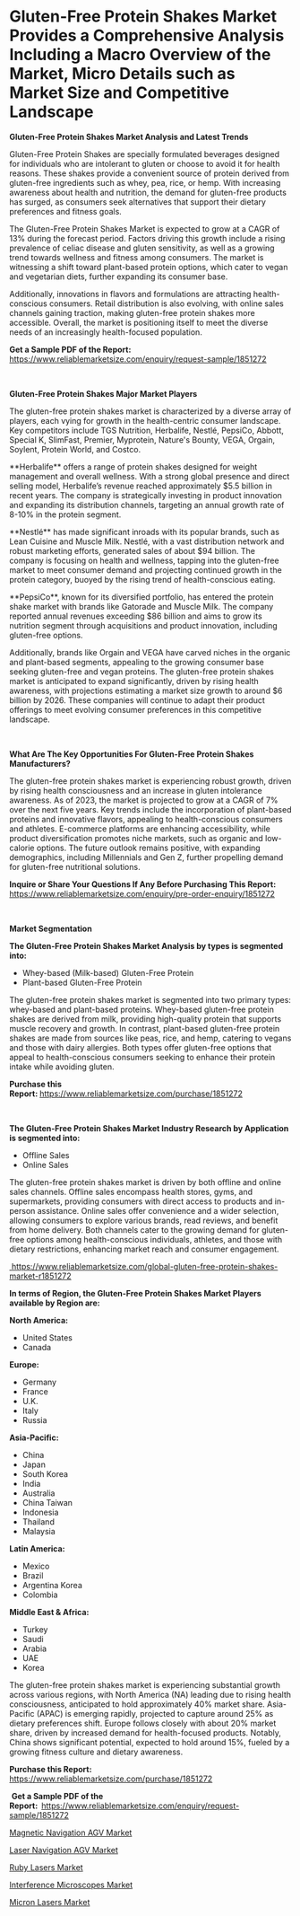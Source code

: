 <p><h1>Gluten-Free Protein Shakes Market Provides a Comprehensive Analysis Including a Macro Overview of the Market, Micro Details such as Market Size and Competitive Landscape</h1></p><p><strong>Gluten-Free Protein Shakes Market Analysis and Latest Trends</strong></p>
<p><p>Gluten-Free Protein Shakes are specially formulated beverages designed for individuals who are intolerant to gluten or choose to avoid it for health reasons. These shakes provide a convenient source of protein derived from gluten-free ingredients such as whey, pea, rice, or hemp. With increasing awareness about health and nutrition, the demand for gluten-free products has surged, as consumers seek alternatives that support their dietary preferences and fitness goals.</p><p>The Gluten-Free Protein Shakes Market is expected to grow at a CAGR of 13% during the forecast period. Factors driving this growth include a rising prevalence of celiac disease and gluten sensitivity, as well as a growing trend towards wellness and fitness among consumers. The market is witnessing a shift toward plant-based protein options, which cater to vegan and vegetarian diets, further expanding its consumer base.</p><p>Additionally, innovations in flavors and formulations are attracting health-conscious consumers. Retail distribution is also evolving, with online sales channels gaining traction, making gluten-free protein shakes more accessible. Overall, the market is positioning itself to meet the diverse needs of an increasingly health-focused population.</p></p>
<p><strong>Get a Sample PDF of the Report:&nbsp;</strong> <a href="https://www.reliablemarketsize.com/enquiry/request-sample/1851272?utm_campaign=1694&utm_medium=2&utm_source=Github&utm_content=ia&utm_term=19102024&utm_id=gluten-free-protein-shakes">https://www.reliablemarketsize.com/enquiry/request-sample/1851272</a></p>
<p>&nbsp;</p>
<p><strong>Gluten-Free Protein Shakes Major Market Players</strong></p>
<p><p>The gluten-free protein shakes market is characterized by a diverse array of players, each vying for growth in the health-centric consumer landscape. Key competitors include TGS Nutrition, Herbalife, Nestlé, PepsiCo, Abbott, Special K, SlimFast, Premier, Myprotein, Nature's Bounty, VEGA, Orgain, Soylent, Protein World, and Costco.</p><p>**Herbalife** offers a range of protein shakes designed for weight management and overall wellness. With a strong global presence and direct selling model, Herbalife’s revenue reached approximately $5.5 billion in recent years. The company is strategically investing in product innovation and expanding its distribution channels, targeting an annual growth rate of 8-10% in the protein segment.</p><p>**Nestlé** has made significant inroads with its popular brands, such as Lean Cuisine and Muscle Milk. Nestlé, with a vast distribution network and robust marketing efforts, generated sales of about $94 billion. The company is focusing on health and wellness, tapping into the gluten-free market to meet consumer demand and projecting continued growth in the protein category, buoyed by the rising trend of health-conscious eating.</p><p>**PepsiCo**, known for its diversified portfolio, has entered the protein shake market with brands like Gatorade and Muscle Milk. The company reported annual revenues exceeding $86 billion and aims to grow its nutrition segment through acquisitions and product innovation, including gluten-free options.</p><p>Additionally, brands like Orgain and VEGA have carved niches in the organic and plant-based segments, appealing to the growing consumer base seeking gluten-free and vegan proteins. The gluten-free protein shakes market is anticipated to expand significantly, driven by rising health awareness, with projections estimating a market size growth to around $6 billion by 2026. These companies will continue to adapt their product offerings to meet evolving consumer preferences in this competitive landscape.</p></p>
<p>&nbsp;</p>
<p><strong>What Are The Key Opportunities For Gluten-Free Protein Shakes Manufacturers?</strong></p>
<p><p>The gluten-free protein shakes market is experiencing robust growth, driven by rising health consciousness and an increase in gluten intolerance awareness. As of 2023, the market is projected to grow at a CAGR of 7% over the next five years. Key trends include the incorporation of plant-based proteins and innovative flavors, appealing to health-conscious consumers and athletes. E-commerce platforms are enhancing accessibility, while product diversification promotes niche markets, such as organic and low-calorie options. The future outlook remains positive, with expanding demographics, including Millennials and Gen Z, further propelling demand for gluten-free nutritional solutions.</p></p>
<p><strong>Inquire or Share Your Questions If Any Before Purchasing This Report:</strong> <a href="https://www.reliablemarketsize.com/enquiry/pre-order-enquiry/1851272?utm_campaign=1694&utm_medium=2&utm_source=Github&utm_content=ia&utm_term=19102024&utm_id=gluten-free-protein-shakes">https://www.reliablemarketsize.com/enquiry/pre-order-enquiry/1851272</a></p>
<p>&nbsp;</p>
<p><strong>Market Segmentation</strong></p>
<p><strong>The Gluten-Free Protein Shakes Market Analysis by types is segmented into:</strong></p>
<p><ul><li>Whey-based (Milk-based) Gluten-Free Protein</li><li>Plant-based Gluten-Free Protein</li></ul></p>
<p><p>The gluten-free protein shakes market is segmented into two primary types: whey-based and plant-based proteins. Whey-based gluten-free protein shakes are derived from milk, providing high-quality protein that supports muscle recovery and growth. In contrast, plant-based gluten-free protein shakes are made from sources like peas, rice, and hemp, catering to vegans and those with dairy allergies. Both types offer gluten-free options that appeal to health-conscious consumers seeking to enhance their protein intake while avoiding gluten.</p></p>
<p><strong>Purchase this Report:&nbsp;</strong><a href="https://www.reliablemarketsize.com/purchase/1851272?utm_campaign=1694&utm_medium=2&utm_source=Github&utm_content=ia&utm_term=19102024&utm_id=gluten-free-protein-shakes">https://www.reliablemarketsize.com/purchase/1851272</a></p>
<p>&nbsp;</p>
<p><strong>The Gluten-Free Protein Shakes Market Industry Research by Application is segmented into:</strong></p>
<p><ul><li>Offline Sales</li><li>Online Sales</li></ul></p>
<p><p>The gluten-free protein shakes market is driven by both offline and online sales channels. Offline sales encompass health stores, gyms, and supermarkets, providing consumers with direct access to products and in-person assistance. Online sales offer convenience and a wider selection, allowing consumers to explore various brands, read reviews, and benefit from home delivery. Both channels cater to the growing demand for gluten-free options among health-conscious individuals, athletes, and those with dietary restrictions, enhancing market reach and consumer engagement.</p></p>
<p><a href="https://www.reliablemarketsize.com/global-gluten-free-protein-shakes-market-r1851272?utm_campaign=1694&utm_medium=2&utm_source=Github&utm_content=ia&utm_term=19102024&utm_id=gluten-free-protein-shakes">&nbsp;https://www.reliablemarketsize.com/global-gluten-free-protein-shakes-market-r1851272</a></p>
<p><strong>In terms of Region, the Gluten-Free Protein Shakes Market Players available by Region are:</strong></p>
<p>
    <p> <strong> North America: </strong>
        <ul>
            <li>United States</li>
            <li>Canada</li>
        </ul>
        </p> 
    <p> <strong> Europe: </strong>
        <ul>
            <li>Germany</li>
            <li>France</li>
            <li>U.K.</li>
            <li>Italy</li>
            <li>Russia</li>
        </ul>
        </p> 
    <p> <strong> Asia-Pacific: </strong>
        <ul>
            <li>China</li>
            <li>Japan</li>
            <li>South Korea</li>
            <li>India</li>
            <li>Australia</li>
            <li>China Taiwan</li>
            <li>Indonesia</li>
            <li>Thailand</li>
            <li>Malaysia</li>
        </ul>
        </p> 
    <p> <strong> Latin America: </strong>
        <ul>
            <li>Mexico</li>
            <li>Brazil</li>
            <li>Argentina Korea</li>
            <li>Colombia</li>
        </ul>
        </p> 
    <p> <strong> Middle East & Africa: </strong>
        <ul>
            <li>Turkey</li>
            <li>Saudi</li>
            <li>Arabia</li>
            <li>UAE</li>
            <li>Korea</li>
        </ul>
    </p>
    </p>
<p><p>The gluten-free protein shakes market is experiencing substantial growth across various regions, with North America (NA) leading due to rising health consciousness, anticipated to hold approximately 40% market share. Asia-Pacific (APAC) is emerging rapidly, projected to capture around 25% as dietary preferences shift. Europe follows closely with about 20% market share, driven by increased demand for health-focused products. Notably, China shows significant potential, expected to hold around 15%, fueled by a growing fitness culture and dietary awareness.</p></p>
<p><strong>Purchase this Report: </strong><a href="https://www.reliablemarketsize.com/purchase/1851272?utm_campaign=1694&utm_medium=2&utm_source=Github&utm_content=ia&utm_term=19102024&utm_id=gluten-free-protein-shakes">https://www.reliablemarketsize.com/purchase/1851272</a></p>
<p>&nbsp;<strong>Get a Sample PDF of the Report:&nbsp;&nbsp;</strong><a href="https://www.reliablemarketsize.com/enquiry/request-sample/1851272?utm_campaign=1694&utm_medium=2&utm_source=Github&utm_content=ia&utm_term=19102024&utm_id=gluten-free-protein-shakes">https://www.reliablemarketsize.com/enquiry/request-sample/1851272</a></p>
<p><strong></strong></p>
<p><p><a href="https://www.linkedin.com/pulse/magnetic-navigation-agv-market-drivers-challenges-k0fkf?utm_campaign=1694&utm_medium=2&utm_source=Github&utm_content=ia&utm_term=19102024&utm_id=gluten-free-protein-shakes">Magnetic Navigation AGV Market</a></p><p><a href="https://www.linkedin.com/pulse/laser-navigation-agv-market-research-report-forecast-j437f?utm_campaign=1694&utm_medium=2&utm_source=Github&utm_content=ia&utm_term=19102024&utm_id=gluten-free-protein-shakes">Laser Navigation AGV Market</a></p><p><a href="https://www.linkedin.com/pulse/digital-transformation-ruby-lasers-industry-market-opportunities-tpxaf?utm_campaign=1694&utm_medium=2&utm_source=Github&utm_content=ia&utm_term=19102024&utm_id=gluten-free-protein-shakes">Ruby Lasers Market</a></p><p><a href="https://www.linkedin.com/pulse/future-innovation-global-interference-microscopes-market-0paqf?utm_campaign=1694&utm_medium=2&utm_source=Github&utm_content=ia&utm_term=19102024&utm_id=gluten-free-protein-shakes">Interference Microscopes Market</a></p><p><a href="https://www.linkedin.com/pulse/micron-lasers-market2024-2031-industry-insights-investment-5myqf?utm_campaign=1694&utm_medium=2&utm_source=Github&utm_content=ia&utm_term=19102024&utm_id=gluten-free-protein-shakes">Micron Lasers Market</a></p></p>